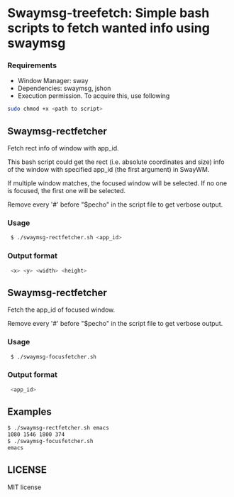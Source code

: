 # Swaymsg-treefetch: Simple bash scripts to fetch wanted info using swaymsg

### Requirements
- Window Manager: sway
- Dependencies: swaymsg, jshon
- Execution permission. To acquire this, use following
```bash
sudo chmod +x <path to script>
```

## Swaymsg-rectfetcher

Fetch rect info of window with app_id.

This bash script could get the rect (i.e. absolute coordinates and size) info of the window with specified app_id (the first argument) in SwayWM.

 If multiple window matches, the focused window will be selected. 
 If no one is focused, the first one will be selected.

 Remove every '#' before "$pecho" in the script file to get verbose output.

### Usage
```bash
 $ ./swaymsg-rectfetcher.sh <app_id>
```

### Output format
```bash
 <x> <y> <width> <height>
```

## Swaymsg-rectfetcher

Fetch the app_id of focused window.

Remove every '#' before "$pecho" in the script file to get verbose output.

### Usage
```bash
 $ ./swaymsg-focusfetcher.sh
```

### Output format
```bash
 <app_id>
```

## Examples
```bash
$ ./swaymsg-rectfetcher.sh emacs
1080 1546 1800 374
$ ./swaymsg-focusfetcher.sh
emacs
```
## LICENSE
MIT license
